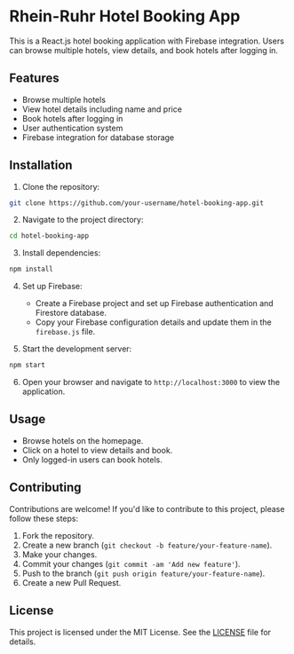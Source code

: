 # Rhein-Ruhr Hotel Booking App

This is a React.js hotel booking application with Firebase integration. Users can browse multiple hotels, view details, and book hotels after logging in.

## Features

- Browse multiple hotels
- View hotel details including name and price
- Book hotels after logging in
- User authentication system
- Firebase integration for database storage

## Installation

1. Clone the repository:

```bash
git clone https://github.com/your-username/hotel-booking-app.git
```

2. Navigate to the project directory:

```bash
cd hotel-booking-app
```

3. Install dependencies:

```bash
npm install
```

4. Set up Firebase:
   - Create a Firebase project and set up Firebase authentication and Firestore database.
   - Copy your Firebase configuration details and update them in the `firebase.js` file.

5. Start the development server:

```bash
npm start
```

6. Open your browser and navigate to `http://localhost:3000` to view the application.

## Usage

- Browse hotels on the homepage.
- Click on a hotel to view details and book.
- Only logged-in users can book hotels.

## Contributing

Contributions are welcome! If you'd like to contribute to this project, please follow these steps:

1. Fork the repository.
2. Create a new branch (`git checkout -b feature/your-feature-name`).
3. Make your changes.
4. Commit your changes (`git commit -am 'Add new feature'`).
5. Push to the branch (`git push origin feature/your-feature-name`).
6. Create a new Pull Request.

## License

This project is licensed under the MIT License. See the [LICENSE](LICENSE) file for details.
